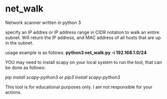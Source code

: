 # net_walk
Network scanner written in python 3

specify an IP addres or IP address range in CIDR notation to walk an entire subnet. 
Will return the IP address, and MAC address of all hosts that are up in the subnet. 

usage example is as follows:
  **python3 net_walk.py -i 192.168.1.0/24**
  
  YOU may need to install scapy on your local system to run the tool, that can be done as follows:
  
   _pip install scapy-python3_
   or
   _pip3 install scapy-python3_


This tool is for educational purposes only. I am not responsible for your actions. 

